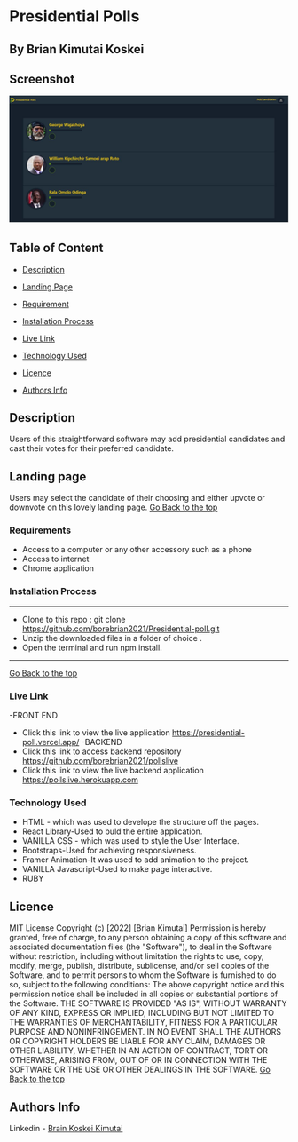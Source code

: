 # Presidential Polls
## By Brian Kimutai Koskei
## Screenshot
 ![image](./src/images/polls.JPG)
 ## Table of Content
 - [Description](#description)
 - [Landing Page](#Landing-Page)
 - [Requirement](#Requirements)
 - [Installation Process](#installation-Process)

 - [Live Link](#Live-Link)
 - [Technology  Used](#technology-Used)
 - [Licence](#licence)
 - [Authors Info](#Authors-Info)
 ## Description
 <p>Users of this straightforward software may add presidential candidates and cast their votes for their preferred candidate.</p>

## Landing page
Users may select the candidate of their choosing and either upvote or downvote on this lovely landing page.
[Go Back to the top](#Screenshot)



 ###  Requirements
 * Access to  a computer or any other accessory such as a phone
 * Access to internet
 * Chrome application
 
 ### Installation Process
 ****
* Clone to this repo : git clone https://github.com/borebrian2021/Presidential-poll.git
* Unzip the downloaded files in a folder of choice .
* Open the terminal and run npm install.
 ****
 [Go Back to the top](#Screenshot)
### Live Link
-FRONT END
- Click this link to view the live application https://presidential-poll.vercel.app/
-BACKEND
- Click this link to access  backend repository  https://github.com/borebrian2021/pollslive
- Click this link to view the live backend application https://pollslive.herokuapp.com



### Technology  Used
* HTML - which was used to develope the structure off the pages.
* React Library-Used to buld the entire application.
* VANILLA CSS - which was used to style the User Interface.
* Bootstraps-Used for achieving responsiveness.
* Framer Animation-It was used to add animation to the project.
* VANILLA Javascript-Used to make page interactive.
* RUBY 



## Licence
MIT License
Copyright (c) [2022] [Brian Kimutai]
Permission is hereby granted, free of charge, to any person obtaining a copy
of this software and associated documentation files (the "Software"), to deal
in the Software without restriction, including without limitation the rights
to use, copy, modify, merge, publish, distribute, sublicense, and/or sell
copies of the Software, and to permit persons to whom the Software is
furnished to do so, subject to the following conditions:
The above copyright notice and this permission notice shall be included in all
copies or substantial portions of the Software.
THE SOFTWARE IS PROVIDED "AS IS", WITHOUT WARRANTY OF ANY KIND, EXPRESS OR
IMPLIED, INCLUDING BUT NOT LIMITED TO THE WARRANTIES OF MERCHANTABILITY,
FITNESS FOR A PARTICULAR PURPOSE AND NONINFRINGEMENT. IN NO EVENT SHALL THE
AUTHORS OR COPYRIGHT HOLDERS BE LIABLE FOR ANY CLAIM, DAMAGES OR OTHER
LIABILITY, WHETHER IN AN ACTION OF CONTRACT, TORT OR OTHERWISE, ARISING FROM,
OUT OF OR IN CONNECTION WITH THE SOFTWARE OR THE USE OR OTHER DEALINGS IN THE
SOFTWARE.
[Go Back to the top](#Screenshot)
## Authors Info
Linkedin - [Brain Koskei Kimutai](https://www.linkedin.com/in/bore-brian-5655b814b/)